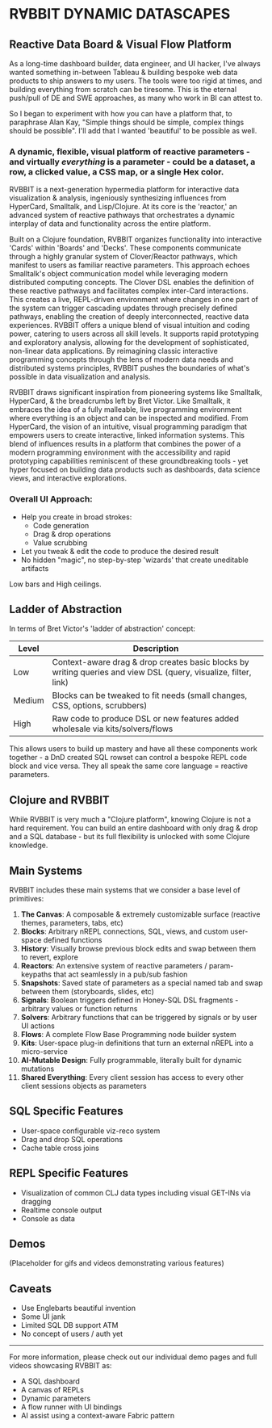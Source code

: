 # RⱯBBIT DYNAMIC DATASCAPES
## Reactive Data Board & Visual Flow Platform

As a long-time dashboard builder, data engineer, and UI hacker, I've always wanted something in-between Tableau & building bespoke web data products to ship answers to my users. The tools were too rigid at times, and building everything from scratch can be tiresome. This is the eternal push/pull of DE and SWE approaches, as many who work in BI can attest to.

So I began to experiment with how you can have a platform that, to paraphrase Alan Kay, "Simple things should be simple, complex things should be possible". I'll add that I wanted 'beautiful' to be possible as well.

### A dynamic, flexible, visual platform of reactive parameters - and virtually *everything* is a parameter - could be a dataset, a row, a clicked value, a CSS map, or a single Hex color.

RVBBIT is a next-generation hypermedia platform for interactive data visualization & analysis, ingeniously synthesizing influences from HyperCard, Smalltalk, and Lisp/Clojure. At its core is the 'reactor,' an advanced system of reactive pathways that orchestrates a dynamic interplay of data and functionality across the entire platform.

Built on a Clojure foundation, RVBBIT organizes functionality into interactive 'Cards' within 'Boards' and 'Decks'. These components communicate through a highly granular system of Clover/Reactor pathways, which manifest to users as familiar reactive parameters. This approach echoes Smalltalk's object communication model while leveraging modern distributed computing concepts.
The Clover DSL enables the definition of these reactive pathways and facilitates complex inter-Card interactions. This creates a live, REPL-driven environment where changes in one part of the system can trigger cascading updates through precisely defined pathways, enabling the creation of deeply interconnected, reactive data experiences.
RVBBIT offers a unique blend of visual intuition and coding power, catering to users across all skill levels. It supports rapid prototyping and exploratory analysis, allowing for the development of sophisticated, non-linear data applications. By reimagining classic interactive programming concepts through the lens of modern data needs and distributed systems principles, RVBBIT pushes the boundaries of what's possible in data visualization and analysis.

RVBBIT draws significant inspiration from pioneering systems like Smalltalk, HyperCard, & the breadcrumbs left by Bret Victor. Like Smalltalk, it embraces the idea of a fully malleable, live programming environment where everything is an object and can be inspected and modified. From HyperCard, the vision of an intuitive, visual programming paradigm that empowers users to create interactive, linked information systems. This blend of influences results in a platform that combines the power of a modern programming environment with the accessibility and rapid prototyping capabilities reminiscent of these groundbreaking tools - yet hyper focused on building data products such as dashboards, data science views, and interactive explorations.

### Overall UI Approach:

- Help you create in broad strokes:
   - Code generation
   - Drag & drop operations
   - Value scrubbing
- Let you tweak & edit the code to produce the desired result
- No hidden "magic", no step-by-step 'wizards' that create uneditable artifacts

Low bars and High ceilings.

## Ladder of Abstraction

In terms of Bret Victor's 'ladder of abstraction' concept:

| Level | Description |
|-------|-------------|
| Low   | Context-aware drag & drop creates basic blocks by writing queries and view DSL (query, visualize, filter, link) |
| Medium| Blocks can be tweaked to fit needs (small changes, CSS, options, scrubbers) |
| High  | Raw code to produce DSL or new features added wholesale via kits/solvers/flows |

This allows users to build up mastery and have all these components work together - a DnD created SQL rowset can control a bespoke REPL code block and vice versa. They all speak the same core language = reactive parameters.

## Clojure and RVBBIT

While RVBBIT is very much a "Clojure platform", knowing Clojure is not a hard requirement. You can build an entire dashboard with only drag & drop and a SQL database - but its full flexibility is unlocked with some Clojure knowledge.

## Main Systems

RVBBIT includes these main systems that we consider a base level of primitives:

1. **The Canvas**: A composable & extremely customizable surface (reactive themes, parameters, tabs, etc)
2. **Blocks**: Arbitrary nREPL connections, SQL, views, and custom user-space defined functions
3. **History**: Visually browse previous block edits and swap between them to revert, explore
4. **Reactors**: An extensive system of reactive parameters / param-keypaths that act seamlessly in a pub/sub fashion
5. **Snapshots**: Saved state of parameters as a special named tab and swap between them (storyboards, slides, etc)
6. **Signals**: Boolean triggers defined in Honey-SQL DSL fragments - arbitrary values or function returns
7. **Solvers**: Arbitrary functions that can be triggered by signals or by user UI actions
8. **Flows**: A complete Flow Base Programming node builder system
9. **Kits**: User-space plug-in definitions that turn an external nREPL into a micro-service
10. **AI-Mutable Design**: Fully programmable, literally built for dynamic mutations
11. **Shared Everything**: Every client session has access to every other client sessions objects as parameters

## SQL Specific Features

- User-space configurable viz-reco system
- Drag and drop SQL operations
- Cache table cross joins

## REPL Specific Features

- Visualization of common CLJ data types including visual GET-INs via dragging
- Realtime console output
- Console as data

## Demos

(Placeholder for gifs and videos demonstrating various features)

## Caveats

- Use Englebarts beautiful invention
- Some UI jank
- Limited SQL DB support ATM
- No concept of users / auth yet

---

For more information, please check out our individual demo pages and full videos showcasing RVBBIT as:
- A SQL dashboard
- A canvas of REPLs
- Dynamic parameters
- A flow runner with UI bindings
- AI assist using a context-aware Fabric pattern

